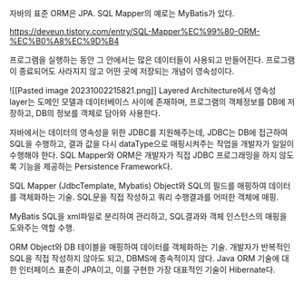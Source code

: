 자바의 표준 ORM은 JPA.
SQL Mapper의 예로는 MyBatis가 있다.

https://deveun.tistory.com/entry/SQL-Mapper%EC%99%80-ORM-%EC%B0%A8%EC%9D%B4

프로그램을 실행하는 동안 그 안에서는 많은 데이터들이 사용되고 만들어진다.
프로그램이 종료되어도 사라지지 않고 어떤 곳에 저장되는 개념이 영속성이다.

![[Pasted image 20231002215821.png]]
Layered Architecture에서 영속성 layer는 도메인 모델과 데이터베이스 사이에 존재하며, 프로그램의 객체정보를 DB에 저장하고, DB의 정보를 객체로 담아와 사용한다.

자바에서는 데이터의 영속성을 위한 JDBC를 지원해주는데, JDBC는 DB에 접근하여 SQL을 수행하고, 결과 값을 다시 dataType으로 매핑시켜주는 작업을 개발자가 일일이 수행해야 한다.
SQL Mapper와 ORM은 개발자가 직접 JDBC 프로그래밍을 하지 않도록 기능을 제공하는 Persistence Framework다.

SQL Mapper (JdbcTemplate, Mybatis)
Object와 SQL의 필드를 매핑하여 데이터를 객체화하는 기술.
SQL문을 직접 작성하고 쿼리 수행결과를 어떠한 객체에 매핑.

MyBatis
SQL을 xml파일로 분리하여 관리하고, SQL결과와 객체 인스턴스의 매핑을 도와주는 역할 수행.

ORM
Object와 DB 테이블을 매핑하여 데이터를 객체화하는 기술.
개발자가 반복적인 SQL을 직접 작성하지 않아도 되고, DBMS에 종속적이지 않다. 
Java ORM 기술에 대한 인터페이스 표준이 JPA이고, 이를 구현한 가장 대표적인 기술이 Hibernate다.
